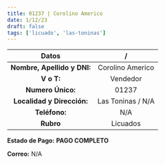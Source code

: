 ```yaml
---
title: 01237 | Corolino Americo 
date: 1/12/23
draft: false
tags: ['licuado', 'las-toninas']
---
```


|          **Datos**          |         /         |
|:---------------------------:|:-----------------:|
| **Nombre, Apellido y DNI:** |  Corolino Americo |
|          **V o T:**         |      Vendedor     |
|      **Numero Único:**      |       01237       |
|  **Localidad y Dirección:** | Las Toninas / N/A |
|        **Teléfono:**        |        N/A        |
|          **Rubro**          |      Licuados     |

**Estado de Pago:** **PAGO COMPLETO**

**Correo:** N/A
